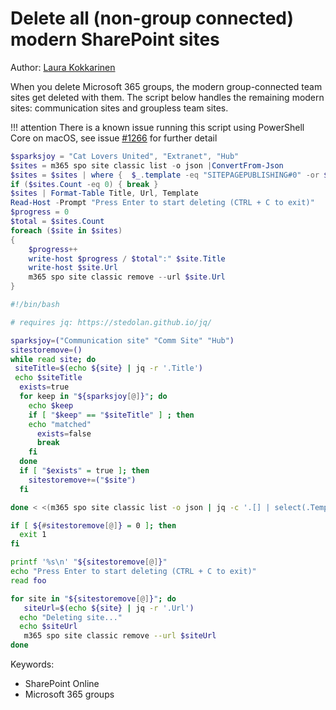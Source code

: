 # Delete all (non-group connected) modern SharePoint sites

Author: [Laura Kokkarinen](https://laurakokkarinen.com/does-it-spark-joy-powershell-scripts-for-keeping-your-development-environment-tidy-and-spotless/#delete-all-non-group-connected-modern-sharepoint-sites)

When you delete Microsoft 365 groups, the modern group-connected team sites get deleted with them. The script below handles the remaining modern sites: communication sites and groupless team sites.

!!! attention
    There is a known issue running this script using PowerShell Core on macOS, see issue [#1266](https://github.com/pnp/cli-microsoft365/issues/1266) for further detail

```powershell tab="PowerShell Core"
$sparksjoy = "Cat Lovers United", "Extranet", "Hub"
$sites = m365 spo site classic list -o json |ConvertFrom-Json
$sites = $sites | where {  $_.template -eq "SITEPAGEPUBLISHING#0" -or $_.template -eq "STS#3" -and -not ($sparksjoy -contains $_.Title)}
if ($sites.Count -eq 0) { break }
$sites | Format-Table Title, Url, Template
Read-Host -Prompt "Press Enter to start deleting (CTRL + C to exit)"
$progress = 0
$total = $sites.Count
foreach ($site in $sites)
{
    $progress++
    write-host $progress / $total":" $site.Title
    write-host $site.Url
    m365 spo site classic remove --url $site.Url
}
```

```bash tab="Bash"
#!/bin/bash

# requires jq: https://stedolan.github.io/jq/

sparksjoy=("Communication site" "Comm Site" "Hub")
sitestoremove=()
while read site; do
 siteTitle=$(echo ${site} | jq -r '.Title')
 echo $siteTitle
  exists=true
  for keep in "${sparksjoy[@]}"; do
    echo $keep
    if [ "$keep" == "$siteTitle" ] ; then
    echo "matched"
      exists=false
      break
    fi
  done
  if [ "$exists" = true ]; then
    sitestoremove+=("$site")
  fi

done < <(m365 spo site classic list -o json | jq -c '.[] | select(.Template == "SITEPAGEPUBLISHING#0" or .Template == "STS#3")')

if [ ${#sitestoremove[@]} = 0 ]; then
  exit 1
fi

printf '%s\n' "${sitestoremove[@]}"
echo "Press Enter to start deleting (CTRL + C to exit)"
read foo

for site in "${sitestoremove[@]}"; do
   siteUrl=$(echo ${site} | jq -r '.Url')
  echo "Deleting site..."
  echo $siteUrl
   m365 spo site classic remove --url $siteUrl
done
```

Keywords:

- SharePoint Online
- Microsoft 365 groups
